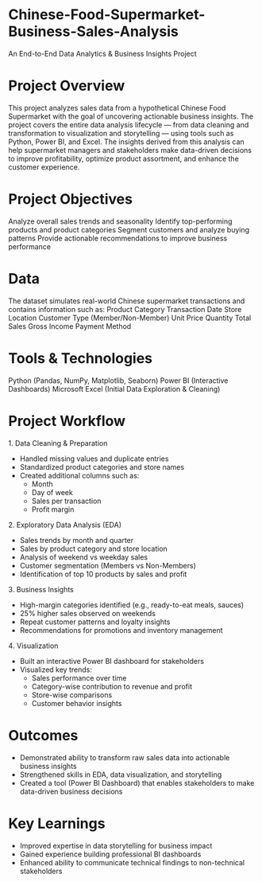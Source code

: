 # Chinese-Food-Supermarket-Business-Sales-Analysis

An End-to-End Data Analytics & Business Insights Project

# Project Overview
This project analyzes sales data from a hypothetical Chinese Food Supermarket with the goal of uncovering actionable business insights. The project covers the entire data analysis lifecycle — from data cleaning and transformation to visualization and storytelling — using tools such as Python, Power BI, and Excel.
The insights derived from this analysis can help supermarket managers and stakeholders make data-driven decisions to improve profitability, optimize product assortment, and enhance the customer experience.

# Project Objectives
Analyze overall sales trends and seasonality
Identify top-performing products and product categories
Segment customers and analyze buying patterns
Provide actionable recommendations to improve business performance

# Data
The dataset simulates real-world Chinese supermarket transactions and contains information such as:
Product Category
Transaction Date
Store Location
Customer Type (Member/Non-Member)
Unit Price
Quantity
Total Sales
Gross Income
Payment Method

# Tools & Technologies
Python (Pandas, NumPy, Matplotlib, Seaborn)
Power BI (Interactive Dashboards)
Microsoft Excel (Initial Data Exploration & Cleaning)

# Project Workflow
1️. Data Cleaning & Preparation
- Handled missing values and duplicate entries
- Standardized product categories and store names
- Created additional columns such as:
  - Month
  - Day of week
  - Sales per transaction
  - Profit margin

2️. Exploratory Data Analysis (EDA)
- Sales trends by month and quarter
- Sales by product category and store location
- Analysis of weekend vs weekday sales
- Customer segmentation (Members vs Non-Members)
- Identification of top 10 products by sales and profit

3️. Business Insights
- High-margin categories identified (e.g., ready-to-eat meals, sauces)
- 25% higher sales observed on weekends
- Repeat customer patterns and loyalty insights
- Recommendations for promotions and inventory management

4️. Visualization
- Built an interactive Power BI dashboard for stakeholders
- Visualized key trends:
  - Sales performance over time
  - Category-wise contribution to revenue and profit
  - Store-wise comparisons
  - Customer behavior insights

# Outcomes
- Demonstrated ability to transform raw sales data into actionable business insights
- Strengthened skills in EDA, data visualization, and storytelling
- Created a tool (Power BI Dashboard) that enables stakeholders to make data-driven business decisions

# Key Learnings
- Improved expertise in data storytelling for business impact
- Gained experience building professional BI dashboards
- Enhanced ability to communicate technical findings to non-technical stakeholders
